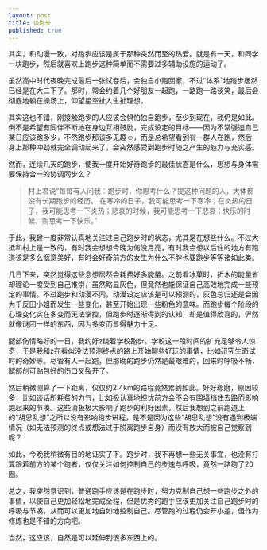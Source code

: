 ```yaml
---
layout: post
title: 谈跑步
published: true
---
```


其实，和动漫一致，对跑步应该是属于那种突然而至的热爱。就是有一天，和同学一块跑步，然后就喜欢上跑步这种简单而不需要过多辅助设施的运动了。

虽然高中时代夜晚完成最后一张试卷后，会独自小跑回家，不过“体系”地跑步居然已经是在大二下了。那时，常会约着几个好朋友一起跑，一路跑一路谈笑，最后会彻底地躺在操场上，仰望星空扯人生扯理想。

其实这也不错，刚接触跑步的人应该会惧怕独自跑步，至少到现在，我仍是如此。倒不是希望有同伴不断地在身边互相鼓励，完成设定的目标——因为不常强迫自己某日应该跑多少，不然跑步那该多无趣☺，而是总希望看到有一群人在跑，然后身上那种冲劲就完全调动起来了，会突然感受到跑步时随之产生的魅力与充实感。

然而，连续几天的跑步，使我一度开始好奇跑步的最佳状态是什么，思想与身体需要保持合一的协调同步么？

> 村上君说“每每有人问我：跑步时，你思考什么？提这种问题的人，大体都没有长期跑步的经历。 在寒冷的日子，我可能思考一下寒冷；在炎热的日子，我可能思考一下炎热；悲哀的时候，我可能思考一下悲哀；快乐的时候，则思考一下快乐。”

于此，我曾一度非常认真地关注过自己跑步时的状态，尤其是在想些什么。不过大抵和村上是一致的，有时我会想想今晚为何没月亮，有时我会想以后住的地方有跑道该是多么惬意美好，有时会好奇前方的女生为什么不胖也要跑步等等诸如此类。

几日下来，突然觉得这些念想居然会耗费好多能量。之前看冰菓时，折木的能量省却理论一度受到自己推崇，虽然略显灰色，但竟然也能保证自己高效地完成一些预定的事情。不过跑步和动漫不同，动漫设定应该是可以预测的，灰色总归还是会因为千反田小姐而发生一些变化，甚至开始出现一些粉色的意味。而跑步每个阶段的心理变化实在多变而无法掌控，但跑步时逐渐得到的认知，却是值得欣喜的，俨然就像谜团一样的东西，因为多变而显得魅力十足。

腿部伤情略好的一日，我约好z绕着学校跑步。学校这一段时间的扩充足够令人惊奇，于是我和z在看似没法预测终点的路上开始聊些好玩的事情，比如研究生面试时的奇妙等。尽管有人一起跑，但那晚的跑步仍然是最艰难的，回来时呼吸不畅，腿部创可贴包好的伤口又裂开了。

然后稍微测算了一下距离，仅仅约2.4km的路程竟然累到如此。好好琢磨，原因较多，比如谈话所耗费的力气，比如极认真地担忧前方会不会有围墙挡住去路而影响跑起来的节凑。这些消极极大影响了跑步的利好因素，然后我想到之前跑道上的“胡思乱想”之所以没有影响跑步进程，是不是因为这些“胡思乱想”没有遇到极端情况（如无法预测的终点或想法过于脱离跑步自身）而没有放大而被自己觉察到呢？

如此，今晚我稍微有目的地证实了下。跑步时，我不再想一些无关事宜，也没有打算跟着前方的某个跑者，仅仅关注如何控制自己的步速与呼吸，竟然一路跑了20圈。

总之，我突然意识到，普通跑手应该是在跑步时，努力克制自己想一些跑步之外的事情，以使自己更加轻松地完成全程，但是优秀的跑手应该更加关注自己跑步时的呼吸与节凑，从而可以更加地自如地控制自己。尽管跑的过程仍会开小差，但作为修炼也是不错的方向吧。

当然，这应该，自然是可以延伸到很多东西上的。
